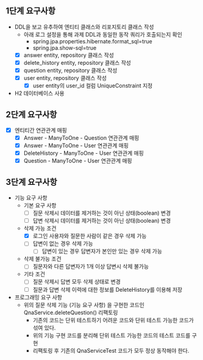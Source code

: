
## 1단계 요구사항
- DDL을 보고 유추하여 엔티티 클래스와 리포지토리 클래스 작성
  - 아래 로그 설정을 통해 과제 DDL과 동일한 동작 쿼리가 호출되는지 확인
    - spring.jpa.properties.hibernate.format_sql=true
    - spring.jpa.show-sql=true
  - [X] answer entity, repository 클래스 작성
  - [X] delete_history entity, repository 클래스 작성
  - [X] question entity, repository 클래스 작성
  - [X] user entity, repository 클래스 작성
    - [X] user entity의 user_id 컬럼 UniqueConstraint 지정
- H2 데이터베이스 사용

## 2단계 요구사항
- [X] 엔티티간 연관관계 매핑
  - [X] Answer - ManyToOne - Question 연관관계 매핑
  - [X] Answer - ManyToOne - User 연관관계 매핑
  - [X] DeleteHistory - ManyToOne - User 연관관계 매핑
  - [X] Question - ManyToOne - User 연관관계 매핑

## 3단계 요구사항
- 기능 요구 사항
  - 기본 요구 사항
    - [ ] 질문 삭제시 데이터를 제거하는 것이 아닌 상태(boolean) 변경
    - [ ] 답변 삭제시 데이터를 제거하는 것이 아닌 상태(boolean) 변경
  - 삭제 가능 조건
    - [X] 로그인 사용자와 질문한 사람이 같은 경우 삭제 가능
    - [ ] 답변이 없는 경우 삭제 가능
      - [ ] 답변이 있는 경우 답변자가 본인만 있는 경우 삭제 가능
  - 삭제 불가능 조건
    - [ ] 질문자와 다른 답변자가 1개 이상 답변시 삭제 불가능
  - 기타 조건
    - [ ] 질문 삭제시 답변 모두 삭제 상태로 변경
    - [ ] 질문과 답변 삭제 이력에 대한 정보를 DeleteHistory를 이용해 저장

- 프로그래밍 요구 사항
  - 위의 질문 삭제 기능 (기능 요구 사항) 을 구현한 코드인 QnaService.deleteQuestion() 리팩토링
    - 기존의 코드는 단위 테스트하기 어려운 코드와 단위 테스트 가능한 코드가 섞여 있다.
    - 위의 기능 구현 코드를 분리해 단위 테스트 가능한 코드의 테스트 코드를 구현
    - 리팩토링 후 기존의 QnaServiceTest 코드가 모두 정상 동작해야 한다.